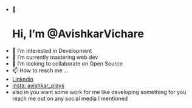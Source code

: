 - 👋<h1> Hi, I’m @AvishkarVichare</h1>
- 👀 I’m interested in Development
- 🌱 I’m currently mastering web dev
- 💞️ I’m looking to collaborate on Open Source
- 📫 How to reach me ... 
- <a href='https://www.linkedin.com/in/avishkar-vichare-35b19b225/'>Linkedin</a> 
- <a href='https://www.instagram.com/avishkar_plays/'>insta: avishkar_plays</a>
- also in you want some work for me like developing something for you reach me out on any social media I mentioned


<!---
AvishkarVichare/AvishkarVichare is a ✨ special ✨ repository because its `README.md` (this file) appears on your GitHub profile.
You can click the Preview link to take a look at your changes.
--->
